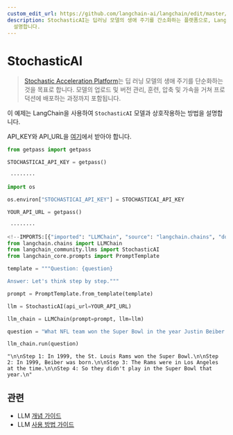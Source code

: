 ```yaml
---
custom_edit_url: https://github.com/langchain-ai/langchain/edit/master/docs/docs/integrations/llms/stochasticai.ipynb
description: StochasticAI는 딥러닝 모델의 생애 주기를 간소화하는 플랫폼으로, LangChain을 통해 모델과 상호작용하는 방법을
  설명합니다.
---
```


# StochasticAI

> [Stochastic Acceleration Platform](https://docs.stochastic.ai/docs/introduction/)는 딥 러닝 모델의 생애 주기를 단순화하는 것을 목표로 합니다. 모델의 업로드 및 버전 관리, 훈련, 압축 및 가속을 거쳐 프로덕션에 배포하는 과정까지 포함됩니다.

이 예제는 LangChain을 사용하여 `StochasticAI` 모델과 상호작용하는 방법을 설명합니다.

API_KEY와 API_URL을 [여기](https://app.stochastic.ai/workspace/profile/settings?tab=profile)에서 받아야 합니다.

```python
from getpass import getpass

STOCHASTICAI_API_KEY = getpass()
```

```output
 ········
```


```python
import os

os.environ["STOCHASTICAI_API_KEY"] = STOCHASTICAI_API_KEY
```


```python
YOUR_API_URL = getpass()
```

```output
 ········
```


```python
<!--IMPORTS:[{"imported": "LLMChain", "source": "langchain.chains", "docs": "https://api.python.langchain.com/en/latest/chains/langchain.chains.llm.LLMChain.html", "title": "StochasticAI"}, {"imported": "StochasticAI", "source": "langchain_community.llms", "docs": "https://api.python.langchain.com/en/latest/llms/langchain_community.llms.stochasticai.StochasticAI.html", "title": "StochasticAI"}, {"imported": "PromptTemplate", "source": "langchain_core.prompts", "docs": "https://api.python.langchain.com/en/latest/prompts/langchain_core.prompts.prompt.PromptTemplate.html", "title": "StochasticAI"}]-->
from langchain.chains import LLMChain
from langchain_community.llms import StochasticAI
from langchain_core.prompts import PromptTemplate
```


```python
template = """Question: {question}

Answer: Let's think step by step."""

prompt = PromptTemplate.from_template(template)
```


```python
llm = StochasticAI(api_url=YOUR_API_URL)
```


```python
llm_chain = LLMChain(prompt=prompt, llm=llm)
```


```python
question = "What NFL team won the Super Bowl in the year Justin Beiber was born?"

llm_chain.run(question)
```


```output
"\n\nStep 1: In 1999, the St. Louis Rams won the Super Bowl.\n\nStep 2: In 1999, Beiber was born.\n\nStep 3: The Rams were in Los Angeles at the time.\n\nStep 4: So they didn't play in the Super Bowl that year.\n"
```


## 관련

- LLM [개념 가이드](/docs/concepts/#llms)
- LLM [사용 방법 가이드](/docs/how_to/#llms)